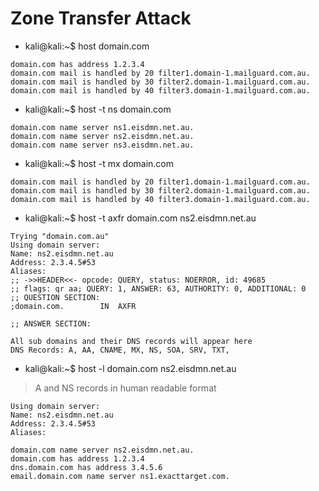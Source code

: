 # Zone Transfer Attack
* kali@kali:~$ host domain.com
```
domain.com has address 1.2.3.4
domain.com mail is handled by 20 filter1.domain-1.mailguard.com.au.
domain.com mail is handled by 30 filter2.domain-1.mailguard.com.au.
domain.com mail is handled by 40 filter3.domain-1.mailguard.com.au.
```
* kali@kali:~$ host -t ns domain.com
```
domain.com name server ns1.eisdmn.net.au.
domain.com name server ns2.eisdmn.net.au.
domain.com name server ns3.eisdmn.net.au.
```
* kali@kali:~$ host -t mx domain.com
```
domain.com mail is handled by 20 filter1.domain-1.mailguard.com.au.
domain.com mail is handled by 30 filter2.domain-1.mailguard.com.au.
domain.com mail is handled by 40 filter3.domain-1.mailguard.com.au.
```
* kali@kali:~$ host -t axfr domain.com ns2.eisdmn.net.au
```
Trying "domain.com.au"
Using domain server:
Name: ns2.eisdmn.net.au
Address: 2.3.4.5#53
Aliases: 
;; ->>HEADER<<- opcode: QUERY, status: NOERROR, id: 49685
;; flags: qr aa; QUERY: 1, ANSWER: 63, AUTHORITY: 0, ADDITIONAL: 0
;; QUESTION SECTION:
;domain.com.		IN	AXFR

;; ANSWER SECTION:

All sub domains and their DNS records will appear here
DNS Records: A, AA, CNAME, MX, NS, SOA, SRV, TXT, 
```
* kali@kali:~$ host -l domain.com ns2.eisdmn.net.au
> A and NS records in human readable format
```
Using domain server:
Name: ns2.eisdmn.net.au
Address: 2.3.4.5#53
Aliases: 

domain.com name server ns2.eisdmn.net.au.
domain.com has address 1.2.3.4
dns.domain.com has address 3.4.5.6
email.domain.com name server ns1.exacttarget.com.
```
